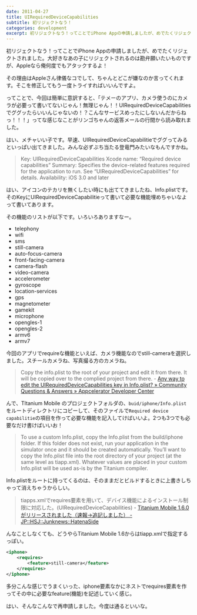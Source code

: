 ```yaml
---
date: 2011-04-27
title: UIRequiredDeviceCapabilities
subtitle: 初リジェクトなう！
categories: development
excerpt: 初リジェクトなう！ってことでiPhone Appの申請しましたが、めでたくリジェクトされました。大好きなあの子にリジェクトされるのは勘弁願いたいものですが、Appleなら俺何度でもアタックするよ！
---
```


初リジェクトなう！ってことでiPhone Appの申請しましたが、めでたくリジェクトされました。大好きなあの子にリジェクトされるのは勘弁願いたいものですが、Appleなら俺何度でもアタックするよ！

その理由はAppleさん律儀なコでして、ちゃんとどこが嫌なのか言ってくれます。そこを修正してもう一度トライすればいいんですよ。

ってことで、今回は簡単に意訳すると、「テメーのアプリ、カメラ使うのにカメラが必要って書いてないじゃん！無理じゃん！！UIRequiredDeviceCapabilitiesでググッたらいいんじゃないの！？こんなサービスめったにしないんだからねっ！！！」ってな感じなことがリンゴちゃんの返答メールの行間から読み取れました。

はい、メチャいい子です。早速、UIRequiredDeviceCapabilitieでググってみるといっぱい出てきました。みんな必ずぶち当たる登竜門みたいなもんですかね。


> Key: UIRequiredDeviceCapabilities Xcode name: “Required device capabilities” Summary: Specifies the device-related features required for the application to run. See “UIRequiredDeviceCapabilities” for details. Availability: iOS 3.0 and later

はい、アイコンのテカリを無くしたい時にも出ててきましたね、Info.plistです。そのKeyにUIRequiredDeviceCapabilitieって書いて必要な機能埋めちゃいなよって書いてあります。

その機能のリストが以下です。いろいろありますなー。

+ telephony
+ wifi
+ sms
+ still-camera
+ auto-focus-camera
+ front-facing-camera
+ camera-flash
+ video-camera
+ accelerometer
+ gyroscope
+ location-services
+ gps
+ magnetometer
+ gamekit
+ microphone
+ opengles-1
+ opengles-2
+ armv6
+ armv7

今回のアプリでrequireな機能といえば、カメラ機能なのでstill-cameraを選択しました。スチールカメラね、写真撮る方のカメラね。

> Copy the info.plist to the root of your project and edit it from there. It will be copied over to the complied project from there. - [Any way to edit the UIRequiredDeviceCapabilities key in Info.plist? » Community Questions & Answers » Appcelerator Developer Center](http://developer.appcelerator.com/question/43711/any-way-to-edit-the-uirequireddevicecapabilities-key-in-infoplist)

んで、TItanium Mobile のプロジェクトフォルダの、`buid/iphone/Info.plist`をルートディレクトリにコピーして、そのファイルで`Required device capabilitie`の項目を作って必要な機能を記入してけばいいよ。2つも3つでも必要なだけ書けばいいお！

> To use a custom Info.plist, copy the Info.plist from the build/iphone folder. If this folder does not exist, run your application in the simulator once and it should be created automatically. You’ll want to copy the Info.plist file into the root directory of your project (at the same level as tiapp.xml). Whatever values are placed in your custom Info.plist will be used as-is by the Titanium compiler.

Info.plistをルートに持ってくるのは、そのままだとビルドするときに上書きしちゃって消えちゃうからしい。

> tiapps.xmlでrequires要素を用いて、デバイス機能によるインストール制限に対応した。(UIRequiredDeviceCapabilities) - [Titanium Mobile 1.6.0がリリースされました（速報→追記しました） - JP::HSJ::Junknews::HatenaSide](http://d.hatena.ne.jp/donayama/20110224/ti160released)

んなことしなくても、どうやらTitanium Mobile 1.6からはtiapp.xmlで指定するっぽい。

```xml
<iphone>
	<requires>
		<feature>still-camera</feature>
	</requires>
</iphone>
```

多分こんな感じでうまくいった、iphone要素なかにネストでrequires要素を作ってその中に必要なfeature(機能)を記述していく感じ。

はい、そんなこんなで再申請しました。今度は通るといいな。
